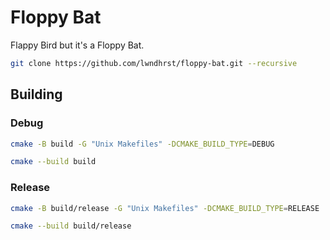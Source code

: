 # Floppy Bat

Flappy Bird but it's a Floppy Bat.

```sh
git clone https://github.com/lwndhrst/floppy-bat.git --recursive
```

## Building

### Debug

```sh
cmake -B build -G "Unix Makefiles" -DCMAKE_BUILD_TYPE=DEBUG
```

```sh
cmake --build build
```

### Release

```sh
cmake -B build/release -G "Unix Makefiles" -DCMAKE_BUILD_TYPE=RELEASE
```

```sh
cmake --build build/release
```
